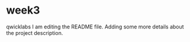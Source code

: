 # week3
qwicklabs
I am editing the README file. Adding some more details about the project description.
